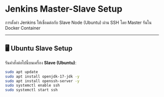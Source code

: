 # Jenkins Master-Slave Setup

การตั้งค่า Jenkins ให้เชื่อมต่อกับ Slave Node (Ubuntu) ผ่าน SSH โดย Master รันใน Docker Container

---

## 🖥️ Ubuntu Slave Setup

รันคำสั่งต่อไปนี้บนเครื่อง **Slave (Ubuntu)**:

```bash
sudo apt update
sudo apt install openjdk-17-jdk -y
sudo apt install openssh-server -y
sudo systemctl enable ssh
sudo systemctl start ssh
